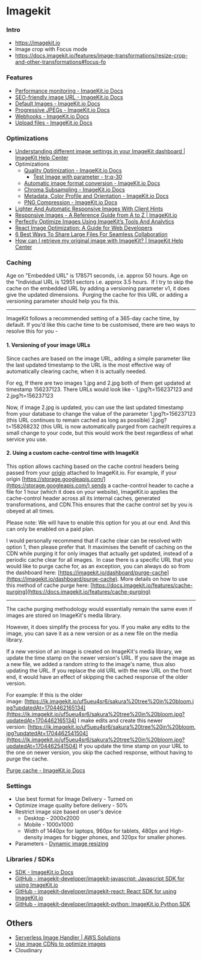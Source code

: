 # Imagekit

### Intro

- https://imagekit.io
- Image crop with Focus mode
- https://docs.imagekit.io/features/image-transformations/resize-crop-and-other-transformations#focus-fo

### Features

- [Performance monitoring - ImageKit.io Docs](https://docs.imagekit.io/features/performance-monitoring)
- [SEO-friendly image URL - ImageKit.io Docs](https://docs.imagekit.io/features/dynamic-seo-suffix)
- [Default Images - ImageKit.io Docs](https://docs.imagekit.io/features/default-images)
- [Progressive JPEGs - ImageKit.io Docs](https://docs.imagekit.io/features/progressive-jpegs)
- [Webhooks - ImageKit.io Docs](https://docs.imagekit.io/api-reference/api-introduction/webhooks)
- [Upload files - ImageKit.io Docs](https://docs.imagekit.io/media-library/overview/upload-files)

### Optimizations

- [Understanding different image settings in your ImageKit dashboard | ImageKit Help Center](https://help.imagekit.io/en/articles/2513507-understanding-different-image-settings-in-your-imagekit-dashboard)
- Optimizations
    - [Quality Optimization - ImageKit.io Docs](https://docs.imagekit.io/features/image-optimization/quality-optimization)
        - [Test Image with parameter - tr:q-30](https://ik.imagekit.io/blocktoonsofficial/comics/656816bd25b970fa8e826090/chapter_2/tr:q-30/1)
    - [Automatic image format conversion - ImageKit.io Docs](https://docs.imagekit.io/features/image-optimization/automatic-image-format-conversion)
    - [Chroma Subsampling - ImageKit.io Docs](https://docs.imagekit.io/features/image-optimization/chroma-subsampling)
    - [Metadata, Color Profile and Orientation - ImageKit.io Docs](https://docs.imagekit.io/features/image-optimization/metadata-color-profile-and-orientation)
    - [PNG Compression - ImageKit.io Docs](https://docs.imagekit.io/features/image-optimization/png-compression)
- [Lighter And Automatic Responsive Images With Client Hints](https://imagekit.io/blog/lighter-automatic-responsive-images-client-hints/)
- [Responsive Images - A Reference Guide from A to Z | ImageKit.io](https://imagekit.io/responsive-images/)
- [Perfectly Optimize Images Using ImageKit’s Tools And Analytics](https://imagekit.io/blog/how-to-use-imagekits-tools-and-analytics-to-perfectly-optimize-your-images/)
- [React Image Optimization: A Guide for Web Developers](https://imagekit.io/blog/react-image-optimization/)
- [6 Best Ways To Share Large Files For Seamless Collaboration](https://imagekit.io/blog/how-to-share-large-files-over-internet/)
- [How can I retrieve my original image with ImageKit? | ImageKit Help Center](https://help.imagekit.io/en/articles/3129423-how-can-i-retrieve-my-original-image-with-imagekit)

### Caching

Age on "Embedded URL" is 178571 seconds, i.e. approx 50 hours.
Age on the "Individual URL is 12951 sectors i.e. approx 3.5 hours.
​
If I try to skip the cache on the embedded URL by adding a versioning parameter v1, it does give the updated dimensions.
​
Purging the cache for this URL or adding a versioning parameter should help you fix this.

---

ImageKit follows a recommended setting of a 365-day cache time, by default. If you'd like this cache time to be customised, there are two ways to resolve this for you -

#### 1. Versioning of your image URLs

Since caches are based on the image URL, adding a simple parameter like the last updated timestamp to the URL is the most effective way of automatically clearing cache, when it is actually needed.

For eg, If there are two images 1.jpg and 2.jpg both of them get updated at timestamp 156237123. There URLs would look like - 1.jpg?t=156237123 and 2.jpg?t=156237123

Now, if image 2.jpg is updated, you can use the last updated timestamp from your database to change the value of the parameter 1.jpg?t=156237123 (this URL continues to remain cached as long as possible) 2.jpg?t=158268232 (this URL is now automatically purged from cache)It requires a small change to your code, but this would work the best regardless of what service you use.
​

#### 2. Using a custom cache-control time with ImageKit

This option allows caching based on the cache control headers being passed from your [origin](https://app.intercom.com/integration/configure-origin) attached to ImageKit.io. For example, if your origin [https://storage.googleapis.com/](https://storage.googleapis.com/) sends a cache-control header to cache a file for 1 hour (which it does on your website), ImageKit.io applies the cache-control header across all its internal caches, generated transformations, and CDN.This ensures that the cache control set by you is obeyed at all times.

Please note: We will have to enable this option for you at our end. And this can only be enabled on a paid plan.

I would personally recommend that if cache clear can be resolved with option 1, then please prefer that. It maximises the benefit of caching on the CDN while purging it for only images that actually get updated, instead of a periodic cache clear for all images.
​
In case there is a specific URL that you would like to purge cache for, as an exception, you can always do so from the dashboard here: [https://imagekit.io/dashboard/purge-cache](https://imagekit.io/dashboard/purge-cache). More details on how to use this method of cache purge here: [https://docs.imagekit.io/features/cache-purging](https://docs.imagekit.io/features/cache-purging)

---

The cache purging methodology would essentially remain the same even if images are stored on ImageKit's media library.

However, it does simplify the process for you.
If you make any edits to the image, you can save it as a new version or as a new file on the media library.

If a new version of an image is created on ImageKit's media library, we update the time stamp on the newer version's URL.
If you save the image as a new file, we added a random string to the image's name, thus also updating the URL.
If you replace the old URL with the new URL on the front end, it would have an effect of skipping the cached response of the older version.

For example: If this is the older image: [https://ik.imagekit.io/uf5ueu4sr6/sakura%20tree%20in%20bloom.jpg?updatedAt=1704462165134](https://ik.imagekit.io/uf5ueu4sr6/sakura%20tree%20in%20bloom.jpg?updatedAt=1704462165134)
I make edits and create this newer version: [https://ik.imagekit.io/uf5ueu4sr6/sakura%20tree%20in%20bloom.jpg?updatedAt=1704462541504](https://ik.imagekit.io/uf5ueu4sr6/sakura%20tree%20in%20bloom.jpg?updatedAt=1704462541504)
If you update the time stamp on your URL to the one on newer version, you skip the cached response, without having to purge the cache.

[Purge cache - ImageKit.io Docs](https://docs.imagekit.io/api-reference/media-api/purge-cache)

### Settings

- Use best format for Image Delivery - Turned on
- Optimize image quality before delivery - 50%
- Restrict image size based on user's device
    - Desktop - 2000x2000
    - Mobile - 1000x1000
    - Width of 1440px for laptops, 960px for tablets, 480px and High-density images for bigger phones, and 320px for smaller phones.
- Parameters - [Dynamic image resizing](https://imagekit.io/blog/dynamic-image-resizing/)

### Libraries / SDKs

- [SDK - ImageKit.io Docs](https://docs.imagekit.io/api-reference/api-introduction/sdk)
- [GitHub - imagekit-developer/imagekit-javascript: Javascript SDK for using ImageKit.io](https://github.com/imagekit-developer/imagekit-javascript)
- [GitHub - imagekit-developer/imagekit-react: React SDK for using ImageKit.io](https://github.com/imagekit-developer/imagekit-react)
- [GitHub - imagekit-developer/imagekit-python: ImageKit.io Python SDK](https://github.com/imagekit-developer/imagekit-python)

## Others

- [Serverless Image Handler | AWS Solutions](https://aws.amazon.com/solutions/implementations/serverless-image-handler/)
- [Use image CDNs to optimize images](https://web.dev/image-cdns/)
- Cloudinary
